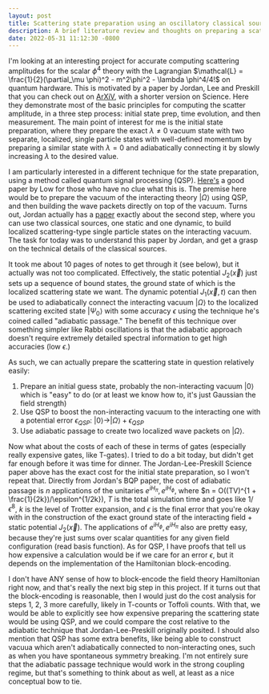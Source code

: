 ```yaml
---
layout: post
title: Scattering state preparation using an oscillatory classical source
description: A brief literature review and thoughts on preparing a scattering state on a quantum computer.
date: 2022-05-31 11:12:30 -0800
---
```


I'm looking at an interesting project for accurate computing scattering amplitudes for the scalar $\phi^4$ theory with the Lagrangian $\mathcal{L} = \frac{1}{2}(\partial_\mu \phi)^2 - m^2\phi^2 - \lambda \phi^4/4!$ on quantum hardware.
This is motivated by a paper by Jordan, Lee and Preskill that you can check out on <a href="https://arxiv.org/abs/1111.3633">ArXiV</a>, with a shorter version on Science.
Here they demonstrate most of the basic principles for computing the scatter amplitude, in a three step process: initial state prep, time evolution, and then measurement.
The main point of interest for me is the initial state preparation, where they prepare the exact $\lambda \neq 0$ vacuum state with two separate, localized, single particle states with well-defined momentum by preparing a similar state with $\lambda = 0$ and adiabatically connecting it by slowly increasing $\lambda$ to the desired value.

I am particularly interested in a different technique for the state preparation, using a method called quantum signal processing (QSP). 
<a href="https://arxiv.org/abs/1606.02685">Here's</a> a good paper by Low for those who have no clue what this is.
The premise here would be to prepare the vacuum of the interacting theory $|\Omega\rangle$ using QSP, and then building the wave packets directly on top of the vacuum.
Turns out, Jordan actually has a <a href="https://arxiv.org/abs/1703.00454">paper</a> exactly about the second step, where you can use two classical sources, one static and one dynamic, to build localized scattering-type single particle states on the interacting vacuum.
The task for today was to understand this paper by Jordan, and get a grasp on the technical details of the classical sources.

It took me about 10 pages of notes to get through it (see below), but it actually was not too complicated. 
Effectively, the static potential $J_2(\vec{x})$ just sets up a sequence of bound states, the ground state of which is the localized scattering state we want. 
The dynamic potential $J_1(\vec{x}, t)$ can then be used to adiabatically connect the interacting vacuum $|\Omega\rangle$ to the localized scattering excited state $|\Psi_0\rangle$ with some accuracy $\epsilon$ using the technique he's coined called "adiabatic passage."
The benefit of this technique over something simpler like Rabbi oscillations is that the adiabatic approach doesn't require extremely detailed spectral information to get high accuracies (low $\epsilon$.)

As such, we can actually prepare the scattering state in question relatively easily:
1. Prepare an initial guess state, probably the non-interacting vacuum $|0\rangle$ which is "easy" to do (or at least we know how to, it's just Gaussian the field strength)
2. Use QSP to boost the non-interacting vacuum to the interacting one with a potential error $\epsilon_{QSP}$: $|0\rangle \rightarrow |\Omega \rangle + \epsilon_{QSP}$
3. Use adiabatic passage to create two localized wave packets on $|\Omega\rangle$.

Now what about the costs of each of these in terms of gates (especially really expensive gates, like T-gates).
I tried to do a bit today, but didn't get far enough before it was time for dinner. 
The Jordan-Lee-Preskill Science paper above has the exact cost for the initial state preparation, so I won't repeat that.
Directly from Jordan's BQP paper, the cost of adiabatic passage is $n$ applications of the unitaries $e^{iH_{\pi}}, e^{iH_{\phi}}$, where $n = O((TV)^{1 + \frac{1}{2k})/\epsilon^{1/2k}), $T$ is the total simulation time and goes like $1/\epsilon^8$, $k$ is the level of Trotter expansion, and $\epsilon$ is the final error that you're okay with in the construction of the exact ground state of the interacting field + static potential $J_2(\vec{x})$.
The applications of $e^{iH_{\phi}}, e^{iH_{\pi}}$ also are pretty easy, because they're just sums over scalar quantities for any given field configuration (read basis function).
As for QSP, I have proofs that tell us how expensive a calculation would be if we care for an error $\epsilon$, but it depends on the implementation of the Hamiltonian block-encoding.

I don't have ANY sense of how to block-encode the field theory Hamiltonian right now, and that's really the next big step in this project.
If it turns out that the block-encoding is reasonable, then I would just do the cost analysis for steps 1, 2, 3 more carefully, likely in T-counts or
Toffoli counts.
With that, we would be able to explicitly see how expensive preparing the scattering state would be using QSP, and we could compare the cost
relative to the adiabatic technique that Jordan-Lee-Preskill originally posited.
I should also mention that QSP has some extra benefits, like being able to construct vacuua which aren't adiabatically connected to non-interacting ones,
such as when you have spontaneous symmetry breaking. 
I'm not entirely sure that the adiabatic passage technique would work in the strong coupling regime, but that's something to think about as well, 
at least as a nice conceptual bow to tie.
